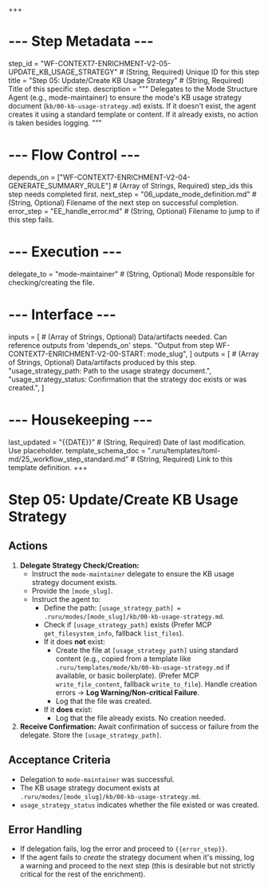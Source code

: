 +++
# --- Step Metadata ---
step_id = "WF-CONTEXT7-ENRICHMENT-V2-05-UPDATE_KB_USAGE_STRATEGY" # (String, Required) Unique ID for this step
title = "Step 05: Update/Create KB Usage Strategy" # (String, Required) Title of this specific step.
description = """
Delegates to the Mode Structure Agent (e.g., mode-maintainer) to ensure the mode's KB usage strategy document (`kb/00-kb-usage-strategy.md`) exists. If it doesn't exist, the agent creates it using a standard template or content. If it already exists, no action is taken besides logging.
"""

# --- Flow Control ---
depends_on = ["WF-CONTEXT7-ENRICHMENT-V2-04-GENERATE_SUMMARY_RULE"] # (Array of Strings, Required) step_ids this step needs completed first.
next_step = "06_update_mode_definition.md" # (String, Optional) Filename of the next step on successful completion.
error_step = "EE_handle_error.md" # (String, Optional) Filename to jump to if this step fails.

# --- Execution ---
delegate_to = "mode-maintainer" # (String, Optional) Mode responsible for checking/creating the file.

# --- Interface ---
inputs = [ # (Array of Strings, Optional) Data/artifacts needed. Can reference outputs from 'depends_on' steps.
    "Output from step WF-CONTEXT7-ENRICHMENT-V2-00-START: mode_slug",
]
outputs = [ # (Array of Strings, Optional) Data/artifacts produced by this step.
    "usage_strategy_path: Path to the usage strategy document.",
    "usage_strategy_status: Confirmation that the strategy doc exists or was created.",
]

# --- Housekeeping ---
last_updated = "{{DATE}}" # (String, Required) Date of last modification. Use placeholder.
template_schema_doc = ".ruru/templates/toml-md/25_workflow_step_standard.md" # (String, Required) Link to this template definition.
+++

# Step 05: Update/Create KB Usage Strategy

## Actions

1.  **Delegate Strategy Check/Creation:**
    *   Instruct the `mode-maintainer` delegate to ensure the KB usage strategy document exists.
    *   Provide the `[mode_slug]`.
    *   Instruct the agent to:
        *   Define the path: `[usage_strategy_path] = .ruru/modes/[mode_slug]/kb/00-kb-usage-strategy.md`.
        *   Check if `[usage_strategy_path]` exists (Prefer MCP `get_filesystem_info`, fallback `list_files`).
        *   If it does **not** exist:
            *   Create the file at `[usage_strategy_path]` using standard content (e.g., copied from a template like `.ruru/templates/mode/kb/00-kb-usage-strategy.md` if available, or basic boilerplate). (Prefer MCP `write_file_content`, fallback `write_to_file`). Handle creation errors -> **Log Warning/Non-critical Failure**.
            *   Log that the file was created.
        *   If it **does** exist:
            *   Log that the file already exists. No creation needed.
2.  **Receive Confirmation:** Await confirmation of success or failure from the delegate. Store the `[usage_strategy_path]`.

## Acceptance Criteria

*   Delegation to `mode-maintainer` was successful.
*   The KB usage strategy document exists at `.ruru/modes/[mode_slug]/kb/00-kb-usage-strategy.md`.
*   `usage_strategy_status` indicates whether the file existed or was created.

## Error Handling

*   If delegation fails, log the error and proceed to `{{error_step}}`.
*   If the agent fails to *create* the strategy document when it's missing, log a warning and proceed to the next step (this is desirable but not strictly critical for the rest of the enrichment).